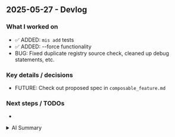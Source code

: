 ## 2025-05-27 - Devlog

### What I worked on
- ✅ ADDED: `mis add` tests
- ✅ ADDED: --force functionality
- BUG: Fixed duplicate registry source check, cleaned up debug statements, etc.

### Key details / decisions
- FUTURE: Check out proposed spec in `composable_feature.md`

### Next steps / TODOs
- 

<details>
  <summary>AI Summary</summary>
  <!-- Paste summary here -->
</details>